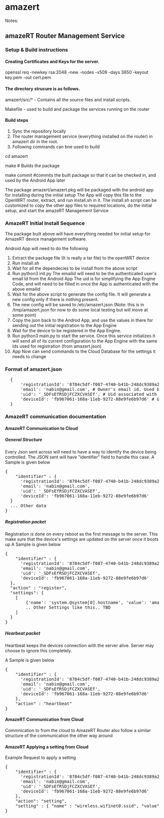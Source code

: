 # amazert 


Notes: 
## amazeRT Router Management Service
### Setup & Build instructions 
#### Creating Certificates and Keys for the server. 
openssl req -newkey rsa:2048 -new -nodes -x509 -days 3650 -keyout key.pem -out cert.pem

#### The directory strucure is as follows.
amazert/src/* - Contains all the source files and install scripts. 

Makefile - used to build and package the services running on the router

#### Build steps

1. Sync the repository locally 
2. The router management service (everything installed on the router) in amazert dir in the root. 
3. Following commands can bne used to build 

cd amazert

make # Builds the package

make commit #commits the built package so that it can be checked in, and used by the Android App later

The package amazert/amazert.pkg will be packaged with the android app for installing during the initial setup
The App will copy this file to the OpenWRT router, extract, and run install.sh in it. The install.sh script can be customized to copy the other app files to required locations, do the initial setup, and start the amazeRT Management Service


### AmazeRT Initial Install Sequence
The package built above will have everything needed for initial setup for AmazeRT device management software.

Android App will need to do the following
1. Extract the package file (It is really a tar file) to the openWRT device
2. Run install.sh
3. Wait for all the dependecies to be install from the above script
4. Run python3 init.py <emailId> <uid>
    The emailid will need to be the authenticated user's email Id from the Android App
    The uid is for simplifying the App Engine Code, and will need to be filled in once the App is authenticated with the above emailid
5. Wait for the above script to generate the config file. It will generate a new config only if there is nothing present.
6. The new config will be saved to /etc/amazert.json (Note: this is in /tmp/amazert.json for now to do some local testing but will move at some point)
7. Copy the json back to the Androd App, and use the values in there for sending out the initial registration to the App Engine
8. Wait for the device to be registered in the App Engine.
9. Run python3 main.py to start the service. Once this service initializes it will send all of its current configuration to the App Engine with the same Ids used for registration (from amazert.json)
10. App Now can send commands to the Cloud Database for the settings it needs to change

### Format of amazert.json
<pre>
  {
      'registrationId': '8784c5df-f087-4740-b41b-248dc9389a2f',  # Id unique to this registration. This is kind of a secret password to be used
      'email': 'nabin@gmail.com', # Owner's email id. Used by App Engine to find the device and to validate Android App's authentication state
      'uid': '_SDFsEfRSDjFCZXCVASEf', # Uid associated with this email, used for simplificaiton of database access at the server
      'deviceId': 'fb967061-168a-11eb-9272-88e9fe6b97d6' # Unique, secret Id for the device. All communication jsons will have this uuid as part of the json
  }
</pre>

### AmazeRT communication documentation
#### AmazeRT Communication to Cloud
##### General Structure
Every Json sent across will need to have a way to identify the device being controlled. 
The JSON sent will have "identifier" field to handle this case. 
A Sample is given below
<pre>
{
    "identifier" : {
      'registrationId': '8784c5df-f087-4740-b41b-248dc9389a2f', 
      'email': 'nabin@gmail.com', 
      'uid': '_SDFsEfRSDjFCZXCVASEf',
      'deviceId': 'fb967061-168a-11eb-9272-88e9fe6b97d6'
  }
  ... Other data
}
</pre>
##### Registration packet
Registration is done on every reboot as the first message to the server.
This make sure that the device's settings are updated on the server once it boots up
A Sample is given below
<pre>
{
    "identifier" : {
      'registrationId': '8784c5df-f087-4740-b41b-248dc9389a2f', 
      'email': 'nabin@gmail.com', 
      'uid': '_SDFsEfRSDjFCZXCVASEf',
      'deviceId': 'fb967061-168a-11eb-9272-88e9fe6b97d6'
  },
  "action" : "register", 
  "settings": {
    [
        {'name': 'system.@system[0].hostname', 'value': 'amazeRT'},
        .. Other Settings like this.. TBD
    ]
  }
}
</pre>
##### Hearbeat packet
Heartbeat keeps the devices connection with the server alive.
Server may choose to ignore this completely. 

A Sample is given below
<pre>
{
    "identifier" : {
      'registrationId': '8784c5df-f087-4740-b41b-248dc9389a2f', 
      'email': 'nabin@gmail.com', 
      'uid': '_SDFsEfRSDjFCZXCVASEf',
      'deviceId': 'fb967061-168a-11eb-9272-88e9fe6b97d6'
    },
    "action" : "heartbeat"
}
</pre>

#### AmazeRT Communication from Cloud
Commnication to from the cloud to AmazeRT Router also follow a similar structure of the communication the other way around

#### AmazeRT Applying a setting from Cloud
Example Request to apply a setting
<pre>
{
    "identifier" : {
      'registrationId': '8784c5df-f087-4740-b41b-248dc9389a2f', 
      'email': 'nabin@gmail.com', 
      'uid': '_SDFsEfRSDjFCZXCVASEf',
      'deviceId': 'fb967061-168a-11eb-9272-88e9fe6b97d6'
    },
    "action": "setting",
    "setting" : { "name" : "wireless.wifinet0.ssid", "value" : "PiWRT" }
}
</pre>

